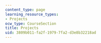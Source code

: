 ```yaml
---
content_type: page
learning_resource_types:
- Projects
ocw_type: CourseSection
title: Projects
uid: 3809b011-fa2f-1979-7fa2-d3e8b32218ad
---
```


